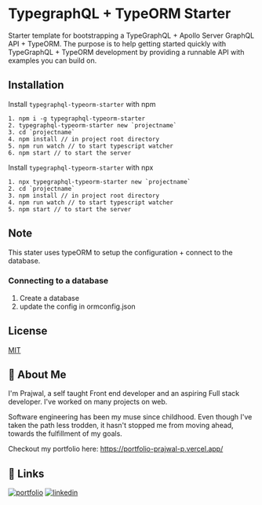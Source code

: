 
# TypegraphQL + TypeORM Starter

Starter template for bootstrapping a TypeGraphQL + Apollo Server GraphQL API + TypeORM. The purpose is to help getting started quickly with TypeGraphQL + TypeORM development by providing a runnable API with examples you can build on.




## Installation

Install `typegraphql-typeorm-starter` with npm

    1. npm i -g typegraphql-typeorm-starter
    2. typegraphql-typeorm-starter new `projectname`
    3. cd `projectname`
    4. npm install // in project root directory
    5. npm run watch // to start typescript watcher
    6. npm start // to start the server

Install `typegraphql-typeorm-starter` with npx

    1. npx typegraphql-typeorm-starter new `projectname`
    2. cd `projectname`
    3. npm install // in project root directory
    4. npm run watch // to start typescript watcher
    5. npm start // to start the server

## Note
   This stater uses typeORM to setup the configuration + connect to the database.

   ### Connecting to a database
   1. Create a database 
   2. update the config in ormconfig.json
    
## License

[MIT](https://choosealicense.com/licenses/mit/)


## 🚀 About Me
I'm Prajwal, a self taught Front end developer and an aspiring Full stack developer. I've worked on many projects on web.

Software engineering has been my muse since childhood. Even though I've taken the path less trodden, it hasn't stopped me from moving ahead, towards the fulfillment of my goals.

Checkout my portfolio here: https://portfolio-prajwal-p.vercel.app/


## 🔗 Links
[![portfolio](https://img.shields.io/badge/my_portfolio-000?style=for-the-badge&logo=ko-fi&logoColor=white)](https://portfolio-prajwal-p.vercel.app/)
[![linkedin](https://img.shields.io/badge/linkedin-0A66C2?style=for-the-badge&logo=linkedin&logoColor=white)](https://www.linkedin.com/in/prajwalp264/)
